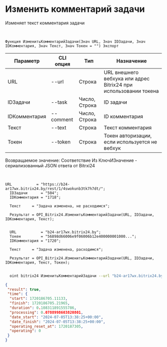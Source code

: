 ﻿---
sidebar_position: 4
---

# Изменить комментарий задачи
 Изменяет текст комментария задачи


<br/>


`Функция ИзменитьКомментарийЗадачи(Знач URL, Знач IDЗадачи, Знач IDКомментария, Знач Текст, Знач Токен = "") Экспорт`

  | Параметр | CLI опция | Тип | Назначение |
  |-|-|-|-|
  | URL | --url | Строка | URL внешнего вебхука или адрес Bitrix24 при использовании токена |
  | IDЗадачи | --task | Число, Строка | ID задачи |
  | IDКомментария | --comment | Число, Строка | ID комментария |
  | Текст | --text | Строка | Текст комментария |
  | Токен | --token | Строка | Токен авторизации, если используется не вебхук |

  
  Возвращаемое значение:   Соответствие Из КлючИЗначение - сериализованный JSON ответа от Bitrxi24

<br/>




```bsl title="Пример кода"
URL           = "https://b24-ar17wx.bitrix24.by/rest/1/4swokunb3tk7h7dt/";
  IDЗадачи      = "504";
  IDКомментария = "1718";
  
  Текст     = "Задача изменена, не расходимся";
  
  Результат = OPI_Bitrix24.ИзменитьКомментарийЗадачи(URL, IDЗадачи, IDКомментария, Текст);
  
  
  URL           = "b24-ar17wx.bitrix24.by";
  Токен         = "56898d66006e9f06006b12e400000001000...";
  IDКомментария = "1720";
  
  Текст     = "Задача изменена, расходимся";
  
  Результат = OPI_Bitrix24.ИзменитьКомментарийЗадачи(URL, IDЗадачи, IDКомментария, Текст, Токен);
```
	


```sh title="Пример команды CLI"
    
  oint bitrix24 ИзменитьКомментарийЗадачи --url "b24-ar17wx.bitrix24.by" --task "504" --comment "1720" --text %text% --token "56898d66006e9f06006b12e400000001000..."

```

```json title="Результат"
{
 "result": true,
 "time": {
  "start": 1720186705.11133,
  "finish": 1720186705.21965,
  "duration": 0.108311891555786,
  "processing": 0.0788998603820801,
  "date_start": "2024-07-05T13:38:25+00:00",
  "date_finish": "2024-07-05T13:38:25+00:00",
  "operating_reset_at": 1720187305,
  "operating": 0
 }
}
```
